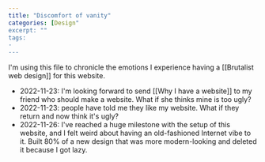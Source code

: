 ```yaml
---
title: "Discomfort of vanity"
categories: [Design"
excerpt: ""
tags:
- 
---
```

I'm using this file to chronicle the emotions I experience having a [[Brutalist web design]] for this website.

- 2022-11-23: I'm looking forward to send [[Why I have a website]] to my friend who should make a website. What if she thinks mine is too ugly?
- 2022-11-23: people have told me they like my website. What if they return and now think it's ugly?
- 2022-11-26: I've reached a huge milestone with the setup of this website, and I felt weird about having an old-fashioned Internet vibe to it. Built 80% of a new design that was more modern-looking and deleted it because I got lazy. 
